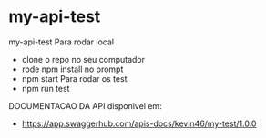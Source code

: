 # my-api-test
my-api-test
Para rodar local 
- clone o repo no seu computador
- rode npm install no prompt
- npm start 
Para rodar os test 
- npm run test

DOCUMENTACAO DA API disponivel em:
- https://app.swaggerhub.com/apis-docs/kevin46/my-test/1.0.0
